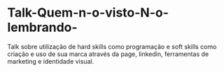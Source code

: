 # Talk-Quem-n-o-visto-N-o-lembrando-
 Talk sobre utilização de hard skills como programação e soft skills como criação e uso de sua marca através da page, linkedin, ferramentas de marketing e identidade visual.

